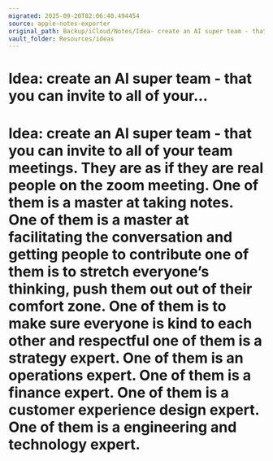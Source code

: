 ```yaml
---
migrated: 2025-09-20T02:06:40.494454
source: apple-notes-exporter
original_path: Backup/iCloud/Notes/Idea- create an AI super team - that you can invite to all of your….md
vault_folder: Resources/ideas
---
```

# Idea: create an AI super team - that you can invite to all of your…

# Idea: create an AI super team - that you can invite to all of your team meetings. They are as if they are real people on the zoom meeting. One of them is a master at taking notes. One of them is a master at facilitating the conversation and getting people to contribute one of them is to stretch everyone’s thinking, push them out out of their comfort zone. One of them is to make sure everyone is kind to each other and respectful one of them is a strategy expert. One of them is an operations expert. One of them is a finance expert. One of them is a customer experience design expert. One of them is a engineering and technology expert.
